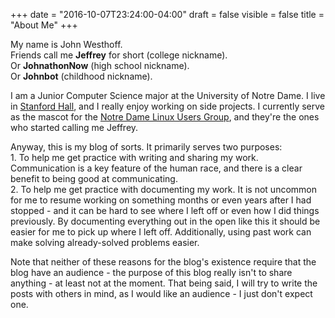 +++
date = "2016-10-07T23:24:00-04:00"
draft = false
visible = false
title = "About Me"
+++

My name is John Westhoff.  
Friends call me **Jeffrey** for short (college nickname).  
Or **JohnathonNow** (high school nickname).  
Or **Johnbot** (childhood nickname).  

I am a Junior Computer Science major at the University of Notre Dame.
I live in [Stanford Hall](http://www3.nd.edu/~stanford/),
and I really enjoy working on side projects.
I currently serve as the mascot for the 
[Notre Dame Linux Users Group](http://ndlug.herokuapp.com/), and they're
the ones who started calling me Jeffrey.


Anyway, this is my blog of sorts. It primarily serves two purposes:  
    1. To help me get practice with writing and sharing my work.
Communication is a key feature of the human race, and there is a clear
benefit to being good at communicating.  
    2. To help me get practice with documenting my work.
It is not uncommon for me to resume working on something months or even years after
I had stopped - and it can be hard to see where I left off or even how I did things
previously. By documenting everything out in the open like this it should be easier
for me to pick up where I left off. Additionally, using past work can make solving
already-solved problems easier.  

Note that neither of these reasons for the blog's existence require that the blog
have an audience - the purpose of this blog really isn't to share anything - at 
least not at the moment. That being said, I will try to write the posts with
others in mind, as I would like an audience - I just don't expect one.  

